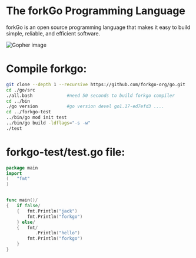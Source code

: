 # The forkGo Programming Language

forkGo is an open source programming language that makes it easy to build simple,
reliable, and efficient software.

![Gopher image](https://avatars.githubusercontent.com/u/86223803)

# Compile forkgo:
```bash
git clone --depth 1 --recursive https://github.com/forkgo-org/go.git
cd ./go/src
./all.bash             #need 50 seconds to build forkgo compiler
cd ../bin
./go version           #go version devel go1.17-ed7efd3 ....
cd ../forkgo-test
../bin/go mod init test
../bin/go build -ldflags="-s -w"
./test
```

# forkgo-test/test.go file:

```go
package main
import
(   "fmt"
)


func main()/
{   if false/
    {   fmt.Println("jack")
        fmt.Println("forkgo")
    } else/
    {   fmt/
           .Println("hello")
        fmt.Println("forkgo")
    }
}

```
